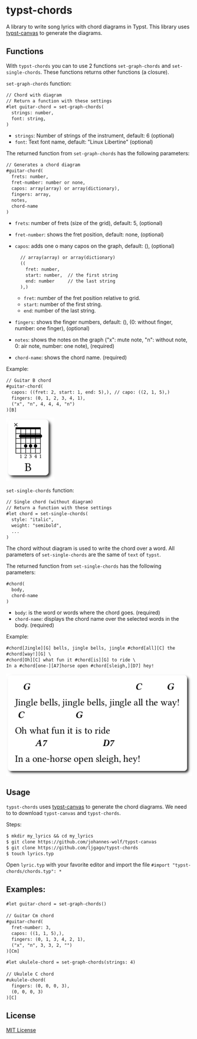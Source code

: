 # typst-chords

A library to write song lyrics with chord diagrams in Typst. This library uses [typst-canvas](https://github.com/johannes-wolf/typst-canvas) to generate the diagrams.

## Functions

With `typst-chords` you can to use 2 functions `set-graph-chords` and `set-single-chords`. These functions returns other functions (a closure).

`set-graph-chords` function:

```typst
// Chord with diagram
// Return a function with these settings
#let guitar-chord = set-graph-chords(
  strings: number,
  font: string,
)
```

- `strings`: Number of strings of the instrument, default: 6 (optional)
- `font`: Text font name, default: "Linux Libertine" (optional)


The returned function from `set-graph-chords` has the following parameters:

```
// Generates a chord diagram
#guitar-chord(
  frets: number,
  fret-number: number or none,
  capos: array(array) or array(dictionary),
  fingers: array,
  notes,
  chord-name
)
```

- `frets`: number of frets (size of the grid), default: 5,  (optional)
- `fret-number`: shows the fret position, default: none,  (optional)
- `capos`: adds one o many capos on the graph, default: (),  (optional)

  ```
    // array(array) or array(dictionary)
    ((
      fret: number,
      start: number,  // the first string
      end: number     // the last string
    ),)
  ```

  - `fret`: number of the fret position relative to grid.
  - `start`: number of the first string.
  - `end`: number of the last string.

- `fingers`: shows the finger numbers, default: (), (0: without finger, number: one finger), (optional)
- `notes`: shows the notes on the graph ("x": mute note, "n": without note, 0: air note, number: one note),  (required)
- `chord-name`: shows the chord name. (required)

Example:

```
// Guitar B chord
#guitar-chord(
  capos: ((fret: 2, start: 1, end: 5),), // capo: ((2, 1, 5),)
  fingers: (0, 1, 2, 3, 4, 1),
  ("x", "n", 4, 4, 4, "n")
)[B]
```

![img](./examples/graph-chords.png)

`set-single-chords` function:

```typst
// Single chord (without diagram)
// Return a function with these settings
#let chord = set-single-chords(
  style: "italic",
  weight: "semibold",
  ...
)
```

The chord without diagram is used to write the chord over a word. All parameters of `set-single-chords` are the same of `text` of `typst`.

The returned function from `set-single-chords` has the following parameters:

```typst
#chord(
  body,
  chord-name
)
```

- `body`: is the word or words where the chord goes. (required)
- `chord-name`: displays the chord name over the selected words in the body. (required)

Example:

```typst
#chord[Jingle][G] bells, jingle bells, jingle #chord[all][C] the #chord[way!][G] \
#chord[Oh][C] what fun it #chord[is][G] to ride \
In a #chord[one-][A7]horse open #chord[sleigh,][D7] hey!
```

![img](./examples/single-chords.png)

## Usage

`typst-chords` uses [typst-canvas](https://github.com/johannes-wolf/typst-canvas) to generate the chord diagrams.
We need to to download `typst-canvas` and `typst-chords`.

Steps:

    $ mkdir my_lyrics && cd my_lyrics
    $ git clone https://github.com/johannes-wolf/typst-canvas
    $ git clone https://github.com/ljgago/typst-chords
    $ touch lyrics.typ

Open `lyric.typ` with your favorite editor and import the file `#import "typst-chords/chords.typ": *`

## Examples:

```typst
#let guitar-chord = set-graph-chords()

// Guitar Cm chord
#guitar-chord(
  fret-number: 3,
  capos: ((1, 1, 5),),
  fingers: (0, 1, 3, 4, 2, 1),
  ("x", "n", 3, 3, 2, "")
)[Cm]
```

```typst
#let ukulele-chord = set-graph-chords(strings: 4)

// Ukulele C chord
#ukulele-chord(
  fingers: (0, 0, 0, 3),
  (0, 0, 0, 3)
)[C]
```

## License

[MIT License](./LICENSE)
